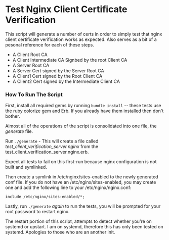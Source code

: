# Test Nginx Client Certificate Verification

This script will generate a number of certs in order to simply test that nginx client certificate verification works as expected. Also serves as a bit of a pesonal reference for each of these steps.

* A Client Root CA
* A Client Intermediate CA Signbed by the root Client CA
* A Server Root CA
* A Server Cert signed by the Server Root CA
* A Client1 Cert signed by the Root Client CA
* A Client2 Cert signed by the Intermediate Client CA


### How To Run The Script

First, install all required gems by running ``bundle install`` -- these tests use the ruby colorize gem and Erb. If you already have them
installed then don't bother.

Almost all of the operations of the script is consolidated into one file, the *generate* file.

Run ``./generate`` - This will create a file called *test_client_verification_server.nginx* from the test_client_verification_server.nginx.erb. 

Expect all tests to fail on this first-run because nginx configuration is not built and symlinked.

Then create a symlink in /etc/nginx/sites-enabled to the newly generated conf file. If you do not have an /etc/nginx/sites-enabled, you may create one and add the following line to your /etc/nginx/nginx.conf:
```
include /etc/nginx/sites-enabled/*;
```

Lastly, run ``./generate`` *again* to run the tests, you will be prompted for your root password to restart nginx. 

The restart portion of this script, attempts to detect whether you're on systemd or upstart. 
I am on systemd, therefore this has only been tested on systemd. Apologies to those who are an another init.